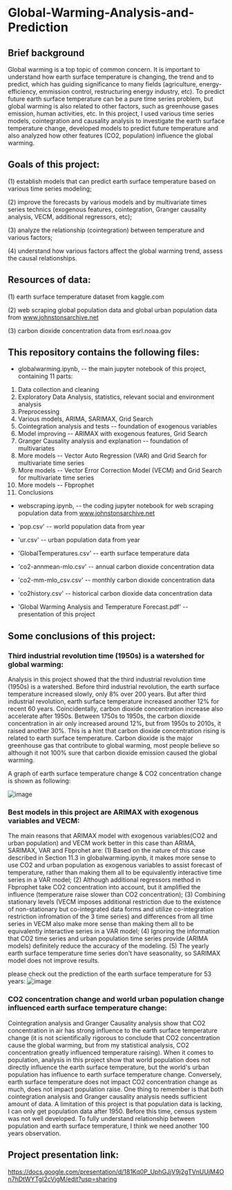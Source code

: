 # Global-Warming-Analysis-and-Prediction

## Brief background
Global warming is a top topic of common concern. It is important to understand how earth surface temperature is changing, the trend and to predict, which has guiding significance to many fields (agriculture, energy-efficiency, emmission control, restructuring energy industry, etc). To predict future earth surface temperature can be a pure time series problem, but global warming is also related to other factors, such as greenhouse gases emission, human activities, etc. In this project, I used various time series models, cointegration and causality analysis to investigate the earth surface temperature change, developed models to predict future temperature and also analyzed how other features (CO2, population) influence the global warming.

## Goals of this project: 

(1) establish models that can predict earth surface temperature based on various time series modeling;

(2) improve the forecasts by various models and by multivariate times series technics (exogenous features, cointegration, Granger causality analysis, VECM, additional regressors, etc); 

(3) analyze the relationship (cointegration) between temperature and various factors; 

(4) understand how various factors affect the global warming trend, assess the causal relationships.

## Resources of data:

(1) earth surface temperature dataset from kaggle.com

(2) web scraping global population data and global urban population data from www.johnstonsarchive.net

(3) carbon dioxide concentration data from esrl.noaa.gov  

## This repository contains the following files:

*  globalwarming.ipynb, -- the main jupyter notebook of this project, containing 11 parts: 
1. Data collection and cleaning
2. Exploratory Data Analysis, statistics, relevant social and environment analysis
3. Preprocessing
4. Various models, ARIMA, SARIMAX, Grid Search
5. Cointegration analysis and tests -- foundation of exogenous variables
6. Model improving -- ARIMAX with exogenous features, Grid Search
7. Granger Causality analysis and explanation -- foundation of multivariates
8. More models -- Vector Auto Regression (VAR) and Grid Search for multivariate time series
9. More models -- Vector Error Correction Model (VECM) and Grid Search for multivariate time series
10. More models -- Fbprophet
11. Conclusions

*  webscraping.ipynb, -- the coding jupyter notebook for web scraping population data from www.johnstonsarchive.net

*  'pop.csv' -- world population data from year

*  'ur.csv' -- urban population data from year

*  'GlobalTemperatures.csv'  -- earth surface temperature data

*  'co2-annmean-mlo.csv' -- annual carbon dioxide concentration data

*  'co2-mm-mlo_csv.csv' -- monthly carbon dioxide concentration data

*  'co2history.csv' -- historical carbon dioxide data concentration data

*  'Global Warming Analysis and Temperature Forecast.pdf' -- presentation of this project


## Some conclusions of this project: 

### Third industrial revolution time (1950s) is a watershed for global warming:

Analysis in this project showed that the third industrial revolution time (1950s) is a watershed. Before third industrial revolution, the earth surface temperature increased slowly, only 8% over 200 years. But after third industrial revolution, earth surface temperature increased another 12% for recent 60 years. Coincidentally, carbon dioxide concentration increase also accelerate after 1950s. Between 1750s to 1950s, the carbon dioxide concentration in air only increased around 12%, but from 1950s to 2010s, it raised another 30%. This is a hint that carbon dioxide concentration rising is related to earth surface temperature. Carbon dioxide is the major greenhouse gas that contribute to global warming, most people believe so although it not 100% sure that carbon dioxide emission caused the global warming. 

A graph of earth surface temperature change & CO2 concentration change is shown as following: 

![image](https://user-images.githubusercontent.com/64159084/89968826-e5c34580-dc22-11ea-8502-5909935cd723.png)

### Best models in this project are ARIMAX with exogenous variables and VECM:

The main reasons that ARIMAX model with exogenous variables(CO2 and urban population) and VECM work better in this case than ARIMA, SARIMAX, VAR and Fbprohet are:
(1) Based on the nature of this case described in Section 11.3 in globalwarming.ipynb, it makes more sense to use CO2 and urban population as exogenous variables to assist forecast of temperature, rather than making them all to be equivalently interactive time series in a VAR model;
(2) Although additional regressors method in Fbprophet take CO2 concentration into account, but it amplified the influence (temperature raise slower than CO2 concentration);
(3) Combining stationary levels (VECM imposes additional restriction due to the existence of non-stationary but co-integrated data forms and utilize co-integration restriction infromation of the 3 time series) and differences from all time series in VECM also make more sense than making them all to be equivalently interactive series in a VAR model;
(4) Ignoring the information that CO2 time series and urban population time series provide (ARIMA models) definitely reduce the accuracy of the modeling. 
(5) The yearly earth surface temperature time series don't have seasonality, so SARIMAX model does not improve results.

please check out the prediction of the earth surface temperature for 53 years: 
![image](https://user-images.githubusercontent.com/64159084/91113211-004de380-e653-11ea-87d7-9d2a2970b6e8.png)

### CO2 concentration change and world urban population change influenced earth surface temperature change:

Cointegration analysis and Granger Causality analysis show that CO2 concentration in air has strong influence to the earth surface temperature change (it is not scientifically rigorous to conclude that CO2 concentration cause the global warming, but from my statistical analysis, CO2 concentration greatly influenced temperature raising). When it comes to population, analysis in this project show that world population does not directly influence the earth surface temperature, but the world's urban population has influence to earth surface temperature change. Conversely, earth surface temperature does not impact CO2 concentration change as much, does not impact population raise. One thing to remember is that both cointegration analysis and Granger causality analysis needs sufficient amount of data. A limitation of this project is that population data is lacking, I can only get population data after 1950. Before this time, census system was not well developed. To fully understand relationship between population and earth surface temperature, I think we need another 100 years observation. 

## Project presentation link:

https://docs.google.com/presentation/d/181Kq0P_UphGJjV9j2gTVnUUjM4On7hDtWYTgI2cVjgM/edit?usp=sharing

